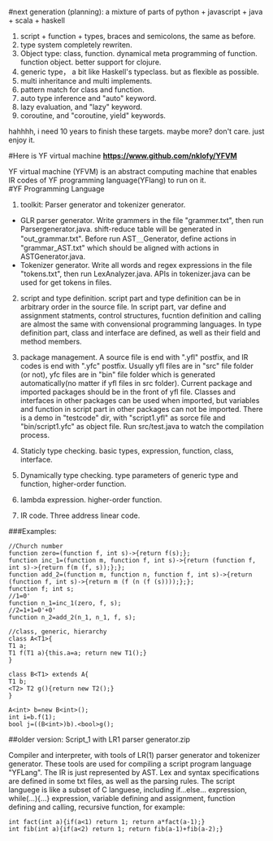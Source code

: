 #next generation (planning): 
a mixture of parts of python + javascript + java + scala + haskell
1. script + function + types, braces and semicolons, the same as before.
2. type system completely rewriten. 
3. Object type: class, function. dynamical meta programming of function. function object. better support for clojure. 
4. generic type， a bit like Haskell's typeclass. but as flexible as possible.
5. multi inheritance and multi implements.
6. pattern match for class and function.
7. auto type inference and "auto" keyword.
8. lazy evaluation, and "lazy" keyword.
9. coroutine, and "coroutine, yield" keywords.

hahhhh, i need 10 years to finish these targets. maybe more? don't care. just enjoy it.



#Here is YF virtual machine
<strong>https://www.github.com/nklofy/YFVM</strong>

YF virtual machine (YFVM) is an abstract computing machine that enables IR codes of YF programming language(YFlang) to run on it.
<br/>
#YF Programming Language 


1. toolkit: Parser generator and tokenizer generator.
  - GLR parser generator. Write grammers in the file "grammer.txt", then run Parsergenerator.java. shift-reduce table will be generated in "out_grammar.txt". Before run AST＿Generator, define actions in "grammar_AST.txt" which should be aligned with actions in ASTGenerator.java.
  - Tokenizer generator. Write all words and regex expressions in the file "tokens.txt", then run LexAnalyzer.java. APIs in tokenizer.java can be used for get tokens in files.


2. script and type definition. script part and type definition can be in arbitrary order in the source file. In script part, var define and assignment statments, control structures, fucntion definition and calling are almost the same with convensional programming languages. In type definition part, class and interface are defined, as well as their field and method members.   


3. package management. A source file is end with ".yfl" postfix, and IR codes is end with ".yfc" postfix. Usually yfl files are in "src" file folder (or not), yfc files are in "bin" file folder which is generated automatically(no matter if yfl files in src folder). Current package and imported packages should be in the front of yfl file. Classes and interfaces in other packages can be used when imported, but variables and function in script part in other packages can not be imported. There is a demo in  "testcode" dir, with "script1.yfl" as sorce file and "bin/script1.yfc" as object file. Run src/test.java to watch the compilation process.


4. Staticly type checking. basic types, expression, function, class, interface.

5. Dynamically type checking. type parameters of generic type and function, higher-order function.

6. lambda expression. higher-order function. 

7. IR code. Three address linear code. 

###Examples:
```
//Church number
function zero=(function f, int s)->{return f(s);};
function inc_1=(function m, function f, int s)->{return (function f, int s)->{return f(m (f, s));};};
function add_2=(function m, function n, function f, int s)->{return (function f, int s)->{return m (f (n (f (s))));};};
function f; int s;
//1=0'
function n_1=inc_1(zero, f, s);
//2=1+1=0'+0'
function n_2=add_2(n_1, n_1, f, s);

//class, generic, hierarchy
class A<T1>{
T1 a;
T1 f(T1 a){this.a=a; return new T1();}
}

class B<T1> extends A{
T1 b;
<T2> T2 g(){return new T2();}
}

A<int> b=new B<int>();
int i=b.f(1);
bool j=((B<int>)b).<bool>g();

```

##older version: 
  Script_1 with LR1 parser generator.zip

  

 Compiler and interpreter, with tools of LR(1) parser generator and tokenizer generator. These tools are used for compiling a script program language "YFLang". The IR is just represented by AST. Lex and syntax specifications are defined in some txt files, as well as the parsing rules. The script languege is like a subset of C languese, including if...else... expression, while(...){...} expression, variable defining and assignment, function defining and calling, recursive function, for example: 
```
int fact(int a){if(a<1) return 1; return a*fact(a-1);}
int fib(int a){if(a<2) return 1; return fib(a-1)+fib(a-2);}
